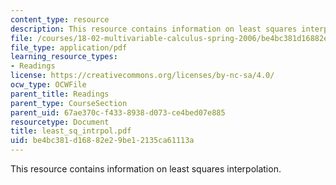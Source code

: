 ```yaml
---
content_type: resource
description: This resource contains information on least squares interpolation.
file: /courses/18-02-multivariable-calculus-spring-2006/be4bc381d16882e29be12135ca61113a_least_sq_intrpol.pdf
file_type: application/pdf
learning_resource_types:
- Readings
license: https://creativecommons.org/licenses/by-nc-sa/4.0/
ocw_type: OCWFile
parent_title: Readings
parent_type: CourseSection
parent_uid: 67ae370c-f433-8938-d073-ce4bed07e885
resourcetype: Document
title: least_sq_intrpol.pdf
uid: be4bc381-d168-82e2-9be1-2135ca61113a
---
```

This resource contains information on least squares interpolation.